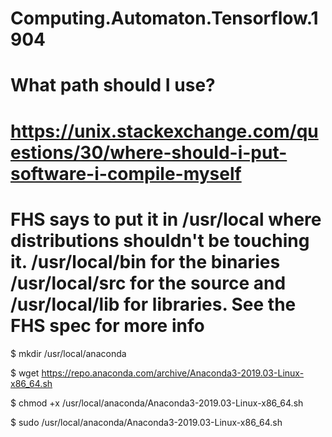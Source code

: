 # Computing.Automaton.Tensorflow.1904

# What path should I use?
# https://unix.stackexchange.com/questions/30/where-should-i-put-software-i-compile-myself
# FHS says to put it in /usr/local where distributions shouldn't be touching it.  /usr/local/bin for the binaries /usr/local/src for the source and /usr/local/lib for libraries. See the FHS spec for more info

$ mkdir /usr/local/anaconda

$ wget https://repo.anaconda.com/archive/Anaconda3-2019.03-Linux-x86_64.sh

$ chmod +x /usr/local/anaconda/Anaconda3-2019.03-Linux-x86_64.sh

$ sudo /usr/local/anaconda/Anaconda3-2019.03-Linux-x86_64.sh


